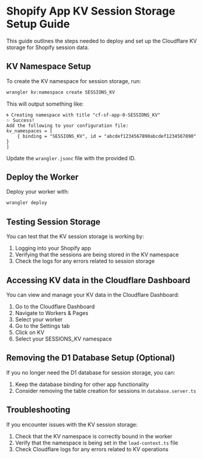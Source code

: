 # Shopify App KV Session Storage Setup Guide

This guide outlines the steps needed to deploy and set up the Cloudflare KV storage for Shopify session data.

## KV Namespace Setup

To create the KV namespace for session storage, run:

```sh
wrangler kv:namespace create SESSIONS_KV
```

This will output something like:
```
🌀 Creating namespace with title "cf-sf-app-0-SESSIONS_KV"
✨ Success!
Add the following to your configuration file:
kv_namespaces = [
	{ binding = "SESSIONS_KV", id = "abcdef1234567890abcdef1234567890" }
]
```

Update the `wrangler.jsonc` file with the provided ID.

## Deploy the Worker

Deploy your worker with:

```sh
wrangler deploy
```

## Testing Session Storage

You can test that the KV session storage is working by:

1. Logging into your Shopify app
2. Verifying that the sessions are being stored in the KV namespace
3. Check the logs for any errors related to session storage

## Accessing KV data in the Cloudflare Dashboard

You can view and manage your KV data in the Cloudflare Dashboard:

1. Go to the Cloudflare Dashboard
2. Navigate to Workers & Pages
3. Select your worker
4. Go to the Settings tab
5. Click on KV
6. Select your SESSIONS_KV namespace

## Removing the D1 Database Setup (Optional)

If you no longer need the D1 database for session storage, you can:

1. Keep the database binding for other app functionality
2. Consider removing the table creation for sessions in `database.server.ts`

## Troubleshooting

If you encounter issues with the KV session storage:

1. Check that the KV namespace is correctly bound in the worker
2. Verify that the namespace is being set in the `load-context.ts` file
3. Check Cloudflare logs for any errors related to KV operations
